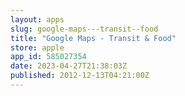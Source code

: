 ```yaml
---
layout: apps
slug: google-maps---transit--food
title: "Google Maps - Transit & Food"
store: apple
app_id: 585027354
date: 2023-04-27T21:38:03Z
published: 2012-12-13T04:21:00Z
---
```

